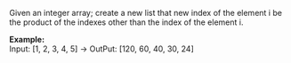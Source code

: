 Given an integer array; create a new list that new index of the element i be the product of the indexes other than the index of the element i.  

**Example:**  
Input: [1, 2, 3, 4, 5] -> OutPut: [120, 60, 40, 30, 24]  
